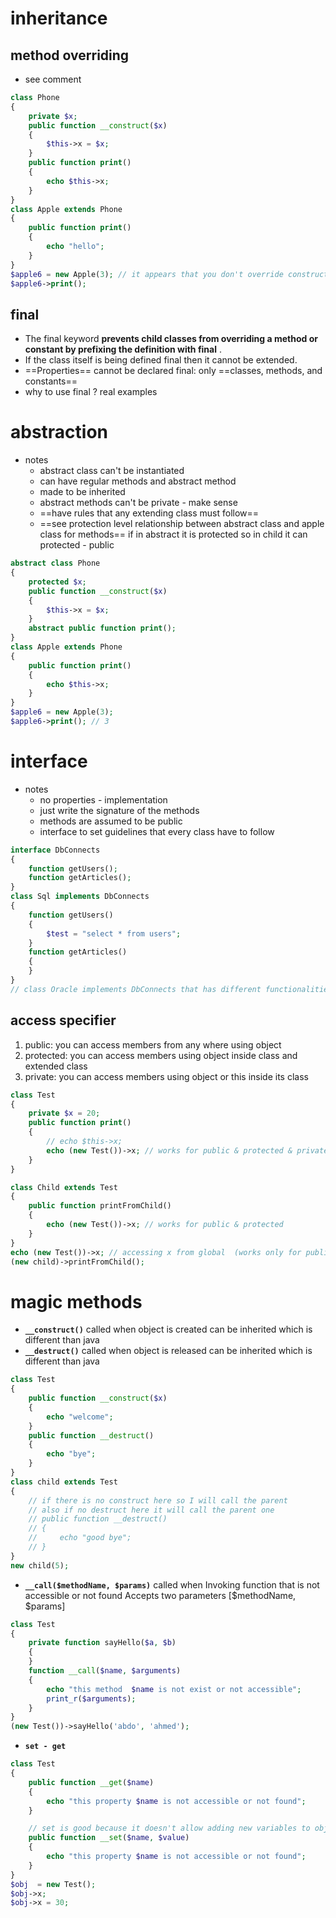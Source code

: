 # inheritance

## method overriding
- see comment 
```php
class Phone
{
    private $x;
    public function __construct($x)
    {
        $this->x = $x;
    }
    public function print()
    {
        echo $this->x;
    }
}
class Apple extends Phone
{
    public function print()
    {
        echo "hello";
    }
}
$apple6 = new Apple(3); // it appears that you don't override constructor so it is inherited; think of it like a big class that has the whole thing not like java
$apple6->print();

```

## final
- The final keyword **prevents child classes from overriding a method or constant by prefixing the definition with final** .
- If the class itself is being defined final then it cannot be extended. 
- ==Properties== cannot be declared final: only ==classes, methods, and constants==
- why to use final ? real examples
# abstraction
- notes
	- abstract class can't be instantiated
	- can have regular methods and abstract method
	- made to be inherited
	- abstract methods can't be private - make sense
	- ==have rules that any extending class must follow==
	- ==see protection level relationship between abstract class and apple class for methods==
	  if in abstract it is protected so in child it can  protected - public 
```php
abstract class Phone
{
    protected $x;
    public function __construct($x)
    {
        $this->x = $x;
    }
    abstract public function print();
}
class Apple extends Phone
{
    public function print()
    {
        echo $this->x;
    }
}
$apple6 = new Apple(3);
$apple6->print(); // 3
```

# interface
- notes
	- no properties - implementation
	- just write the signature of the methods
	- methods are assumed to be public
	- interface to set guidelines that every class have to follow
```php
interface DbConnects
{
    function getUsers();
    function getArticles();
}
class Sql implements DbConnects
{
    function getUsers()
    {
        $test = "select * from users";
    }
    function getArticles()
    {
    }
}
// class Oracle implements DbConnects that has different functionalities
```

## access specifier
1. public: you can access members from any where using object
2. protected: you can access members using object inside class and extended class
3. private: you can access members using object or this inside its class
```php
class Test
{
    private $x = 20;
    public function print()
    {
        // echo $this->x; 
        echo (new Test())->x; // works for public & protected & private
    }
}

class Child extends Test
{
    public function printFromChild()
    {
        echo (new Test())->x; // works for public & protected
    }
}
echo (new Test())->x; // accessing x from global  (works only for public)
(new child)->printFromChild();
```

# magic methods

- **`__construct()`**
	called when object is created
	can be inherited which is different than java
- **`__destruct()`**
	called when object is released
	can be inherited which is different than java
```php
class Test
{
    public function __construct($x)
    {
        echo "welcome";
    }
    public function __destruct()
    {
        echo "bye";
    }
}
class child extends Test
{
    // if there is no construct here so I will call the parent
    // also if no destruct here it will call the parent one
    // public function __destruct()
    // {
    //     echo "good bye";
    // }
}
new child(5);

```

- **`__call($methodName, $params)`**
	called when Invoking function that is not accessible or not found
	Accepts two parameters [$methodName, $params]
```php
class Test
{
    private function sayHello($a, $b)
    {
    }
    function __call($name, $arguments)
    {
        echo "this method  $name is not exist or not accessible";
        print_r($arguments);
    }
}
(new Test())->sayHello('abdo', 'ahmed');
```

- **`set - get`**
```php
class Test
{
    public function __get($name)
    {
        echo "this property $name is not accessible or not found";
    }

    // set is good because it doesn't allow adding new variables to object using assinging
    public function __set($name, $value)
    {
        echo "this property $name is not accessible or not found";
    }
}
$obj  = new Test();
$obj->x;
$obj->x = 30;
```